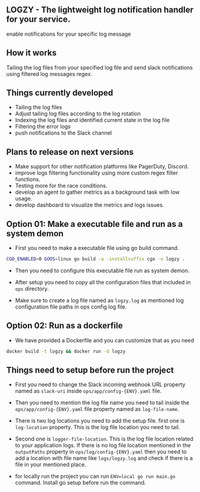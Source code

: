 ## LOGZY - The lightweight log notification handler for your service.

enable notifications for your specific log message

## How it works

Tailing the log files from your specified log file and send slack notifications using filtered log messages regex.

## Things currently developed

- Tailing the log files
- Adjust tailing log files according to the log rotation
- Indexing the log files and identified current state in the log file
- Filtering the error logs
- push notifications to the Slack channel

## Plans to release on next versions

- Make support for other notification platforms like PagerDuty, Discord.
- improve logs filtering functionality using more custom regex filter functions.
- Testing more for the race conditions.
- develop an agent to gather metrics as a background task with low usage.
- develop dashboard to visualize the metrics and logs issues.

## Option 01: Make a executable file and run as a system demon

- First you need to make a executable file using go build command.

```bash
CGO_ENABLED=0 GOOS=linux go build -a -installsuffix cgo -o logzy .
```

- Then you need to configure this executable file run as system demon.

- After setup you need to copy all the configuration files that included in `ops` directory.

- Make sure to create a log file named as `logzy.log` as mentioned log configuration file paths in ops config log file.

## Option 02: Run as a dockerfile

- We have provided a Dockerfile and you can customize that as you need

```bash
docker build -t logzy && docker run -d logzy
```

## Things need to setup before run the project

- First you need to change the Slack incoming webhook URL property named as `slack-uri` inside `ops/app/config-{ENV}.yaml` file.

- Then you need to mention the log file name you need to tail inside the `ops/app/config-{ENV}.yaml` file property named as `log-file-name`.

- There is two log locations you need to add the setup file. first one is `log-location` property. This is the log file location you need to tail.

- Second one is `logger-file-location`. This is the log file location related to your application logs. If there is no log file location mentioned in the `outputPaths` property in `ops/log/config-{ENV}.yaml` then you need to add a location with file name like `logs/logzy.log` and check if there is a file in your mentioned place.

- for locally run the project you can run `ENV=local go run main.go` command. Install go setup before run the command.